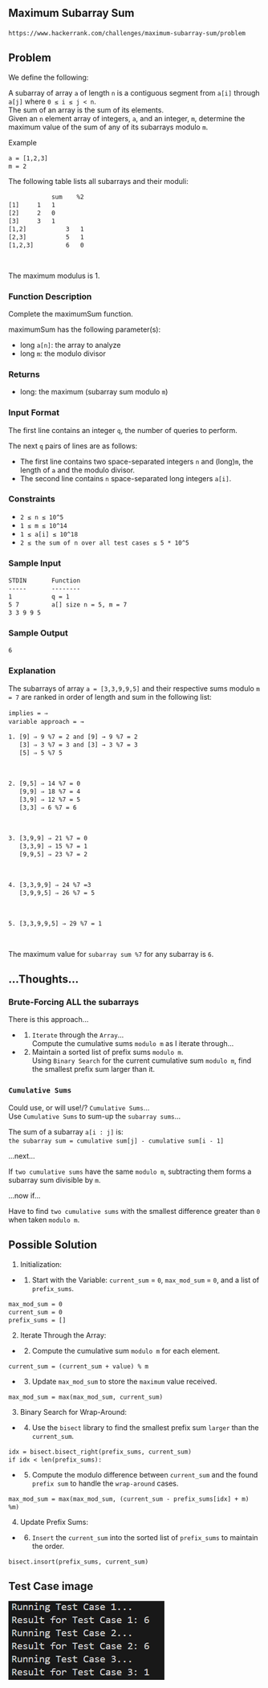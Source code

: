 ## Maximum Subarray Sum

`https://www.hackerrank.com/challenges/maximum-subarray-sum/problem` <br>

## Problem

We define the following: <br>

A subarray of array `a` of length `n` is a contiguous segment from `a[i]` through `a[j]` where `0 ≤ i ≤ j < n`. <br>
The sum of an array is the sum of its elements.  <br>
Given an `n` element array of integers, `a`, and an integer, `m`, determine the maximum value of the sum of any of its subarrays modulo `m`.  <br>

Example  <br>


```
a = [1,2,3]
m = 2
```

The following table lists all subarrays and their moduli:  <br>
```
	        sum    %2
[1]		1	1
[2]		2	0
[3]		3	1
[1,2]	        3	1
[2,3]	        5	1
[1,2,3]	        6	0
```
<br>

The maximum modulus is 1. <br>

### Function Description

Complete the maximumSum function. <br>

maximumSum has the following parameter(s): <br>

- long `a[n]`: the array to analyze <br>
- long `m`: the modulo divisor <br>

### Returns
- long: the maximum (subarray sum modulo `m`) <br>

### Input Format

The first line contains an integer `q`, the number of queries to perform. <br>

The next `q` pairs of lines are as follows: <br>

- The first line contains two space-separated integers `n` and (long)`m`, the length of `a` and the modulo divisor. <br>
- The second line contains `n` space-separated long integers `a[i]`. <br>

### Constraints

- `2 ≤ n ≤ 10^5`
- `1 ≤ m ≤ 10^14`
- `1 ≤ a[i] ≤ 10^18`
- `2 ≤ the sum of n over all test cases ≤ 5 * 10^5`

### Sample Input

```
STDIN       Function
-----       --------
1           q = 1
5 7         a[] size n = 5, m = 7
3 3 9 9 5
```

### Sample Output

```
6
```

### Explanation

The subarrays of array `a = [3,3,9,9,5]` and their respective sums modulo `m = 7` are ranked in order of length and sum in the following list: <br>

`implies = ⇒` <br>
`variable approach = →`

```
1. [9] ⇒ 9 %7 = 2 and [9] → 9 %7 = 2
   [3] ⇒ 3 %7 = 3 and [3] → 3 %7 = 3
   [5] ⇒ 5 %7 5
```

<br>

```
2. [9,5] ⇒ 14 %7 = 0
   [9,9] ⇒ 18 %7 = 4
   [3,9] ⇒ 12 %7 = 5
   [3,3] ⇒ 6 %7 = 6
```

<br>

```
3. [3,9,9] ⇒ 21 %7 = 0
   [3,3,9] ⇒ 15 %7 = 1
   [9,9,5] ⇒ 23 %7 = 2
```

<br>

```
4. [3,3,9,9] ⇒ 24 %7 =3
   [3,9,9,5] ⇒ 26 %7 = 5
```

<br>

```
5. [3,3,9,9,5] ⇒ 29 %7 = 1
```

<br>

The maximum value for `subarray sum %7` for any subarray is `6`. <br>

## ...Thoughts...

### Brute-Forcing ALL the subarrays

There is this approach... <br> 

- 1. `Iterate` through the `Array`... <br>
Compute the cumulative sums `modulo m` as I iterate through... <br>

- 2. Maintain a sorted list of prefix sums `modulo m`. <br>
Using `Binary Search` for the current cumulative sum `modulo m`, find the smallest prefix sum larger than it. <br>

### `Cumulative Sums`

Could use, or will use!/? `Cumulative Sums`... <br>
Use `Cumulative Sums` to sum-up the `subarray sums`... <br>

The sum of a subarray `a[i : j]` is: <br>
`the subarray sum = cumulative sum[j] - cumulative sum[i - 1]` <br>

...next... <br>

If `two cumulative sums` have the same `modulo m`, subtracting them forms a subarray sum divisible by `m`. <br>

...now if... <br>

Have to find `two cumulative sums` with the smallest difference greater than `0` when taken `modulo m`. 

## Possible Solution

1. Initialization: <br>

- 1. Start with the Variable: `current_sum` = `0`, `max_mod_sum` = `0`, and a list of `prefix_sums`. <br>

```
max_mod_sum = 0
current_sum = 0
prefix_sums = []
```

2. Iterate Through the Array: <br>

- 2. Compute the cumulative sum `modulo m` for each element. <br>

```
current_sum = (current_sum + value) % m
```

- 3. Update `max_mod_sum` to store the `maximum` value received. <br>

```
max_mod_sum = max(max_mod_sum, current_sum)
```

3. Binary Search for Wrap-Around:

- 4. Use the `bisect` library to find the smallest prefix sum `larger` than the `current_sum`. <br>

```
idx = bisect.bisect_right(prefix_sums, current_sum)
if idx < len(prefix_sums):
```

- 5. Compute the modulo difference between `current_sum` and the found `prefix sum` to handle the `wrap-around` cases. <br>

```
max_mod_sum = max(max_mod_sum, (current_sum - prefix_sums[idx] + m) %m)
```

4. Update Prefix Sums:

- 6. `Insert` the `current_sum` into the sorted list of `prefix_sums` to maintain the order. <br>

```
bisect.insort(prefix_sums, current_sum)
```

## Test Case image
![Test Case Screenshot](assessment_screenshots/maxsubarraysum.png)
